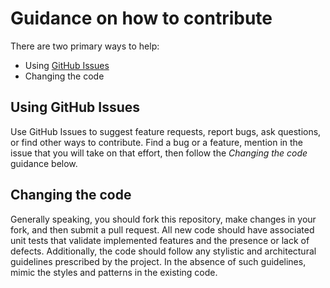 # Guidance on how to contribute

There are two primary ways to help:

- Using [GitHub Issues](https://github.com/miharekar/visualizer/issues)
- Changing the code

## Using GitHub Issues

Use GitHub Issues to suggest feature requests, report bugs, ask questions, or find other ways to contribute. Find a bug or a feature, mention in the issue that you will take on that effort, then follow the _Changing the code_ guidance below.

## Changing the code

Generally speaking, you should fork this repository, make changes in your fork, and then submit a pull request. All new code should have associated unit tests that validate implemented features and the presence or lack of defects. Additionally, the code should follow any stylistic and architectural guidelines prescribed by the project. In the absence of such guidelines, mimic the styles and patterns in the existing code.
